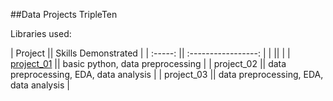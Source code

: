 ##Data Projects TripleTen 

Libraries used: 

| Project || Skills Demonstrated |
| :-----: || :-----------------: |
|         ||                    |
| [project_01](https://github.com/L7-design/Data_projects_TripleTen/tree/main/project_01) || basic python, data preprocessing |
| project_02 || data preprocessing, EDA, data analysis |
| project_03 || data preprocessing, EDA, data analysis |

